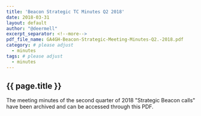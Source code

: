 ```yaml
---
title: 'Beacon Strategic TC Minutes Q2 2018'
date: 2018-03-31
layout: default
author: "@deermell"
excerpt_separator: <!--more-->
pdf_file_name: GA4GH-Beacon-Strategic-Meeting-Minutes-Q2.-2018.pdf
category: # please adjust
  - minutes
tags: # please adjust
  - minutes
---
```


## {{ page.title }}

The meeting minutes of the second quarter of 2018 "Strategic Beacon calls" have been archived and can be accessed through this PDF.

<!--more-->
